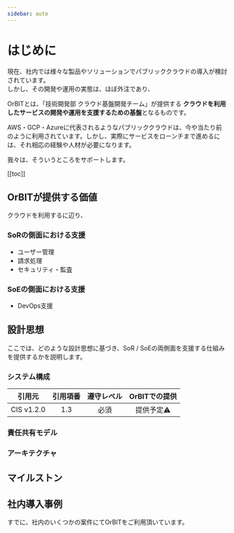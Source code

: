 ```yaml
---
sidebar: auto
---
```


# はじめに
現在、社内では様々な製品やソリューションでパブリッククラウドの導入が検討されています。  
しかし、その開発や運用の実態は、ほぼ外注であり、


OrBITとは、「技術開発部 クラウド基盤開発チーム」が提供する
**クラウドを利用したサービスの開発や運用を支援するための基盤**となるものです。 

AWS・GCP・Azureに代表されるようなパブリッククラウドは、今や当たり前のように利用されています。しかし、実際にサービスをローンチまで進めるには、それ相応の経験や人材が必要になります。

我々は、そういうところをサポートします。



[[toc]]

## OrBITが提供する価値
クラウドを利用するに辺り、

### SoRの側面における支援

- ユーザー管理
- 請求処理
- セキュリティ・監査

### SoEの側面における支援

- DevOps支援


## 設計思想

ここでは、どのような設計思想に基づき、SoR / SoEの両側面を支援する仕組みを提供するかを説明します。

### システム構成

| 引用元 | 引用項番 | 遵守レベル | OrBITでの提供 |
| :----: | :-----: | :-------: | :----------: |
| CIS v1.2.0 | 1.3 | 必須 | 提供予定:warning: |

### 責任共有モデル

<CaptionedImage src="shared_responsibility.png" caption=""/>

### アーキテクチャ

## マイルストン

## 社内導入事例
すでに、社内のいくつかの案件にてOrBITをご利用頂いています。

<CaptionedImage src="koone.png" caption=""/>
<CaptionedImage src="teamnote.png" caption=""/>

<Footer/>